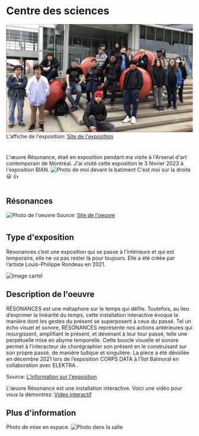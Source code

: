 # Centre des sciences
![affiche de BIAN](medias/moi_devant_centre.png)
L'affiche de l'exposition: [Site de l'exposition]()
#
L'œuvre Résonance, était en exposition pendant ma visite à l'Arsenal d'art contemporain de Montréal.
J'ai visité cette exposition le 3 février 2023 à l'exposition BIAN.
![Photo de moi devant le batiment]()
C'est moi sur la droite :smiley: :thumbsup:
#
## Résonances
![Photo de l'oeuvre]()
Source: [Site de l'oeuvre]()
#
## Type d'exposition
Résonances c’est une exposition qui se passe à l'intérieure et qui est temporaire, elle ne va pas rester là pour toujours. Elle a été créée par l’artiste Louis-Philippe Rondeau en 2021.

![Image cartel]()

## Description de l'oeuvre
RÉSONANCES est une métaphore sur le temps qui défile. Toutefois, au lieu d’exprimer la linéarité du temps, cette installation interactive évoque la manière dont les gestes du présent se superposent à ceux du passé. Tel un écho visuel et sonore, RÉSONANCES représente nos actions antérieures qui resurgissent, amplifiant le présent, et devenant à leur tour passé, telle une perpétuelle mise en abyme temporelle. Cette boucle visuelle et sonore permet à l’interacteur de chorégraphier son présent en le construisant sur son propre passé, de manière ludique et singulière. La pièce a été dévoilée en décembre 2021 lors de l’exposition CORPS DATA à l’Ilot Balmoral en collaboration avec ELEKTRA .

Source: [L'information sur l'expoistion]()

L'œuvre Résonance est une installation interactive.
Voici une vidéo pour vous la démontrez: [Video interactif](https://youtu.be/2OLwPezuT4A)

## Plus d'information
Photo de mise en espace.
![Photo dans la salle](medias/photo_oeuvre_structure.jpg)
